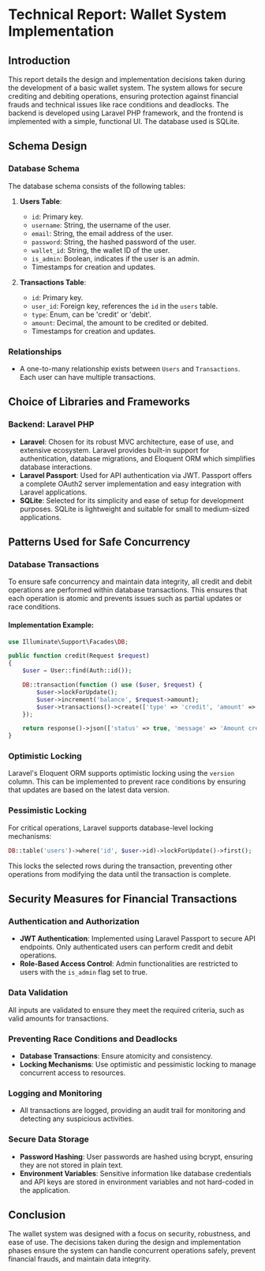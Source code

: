 # Technical Report: Wallet System Implementation

## Introduction

This report details the design and implementation decisions taken during the development of a basic wallet system. The system allows for secure crediting and debiting operations, ensuring protection against financial frauds and technical issues like race conditions and deadlocks. The backend is developed using Laravel PHP framework, and the frontend is implemented with a simple, functional UI. The database used is SQLite.

## Schema Design

### Database Schema

The database schema consists of the following tables:

1. **Users Table**:
    - `id`: Primary key.
    - `username`: String, the username of the user.
    - `email`: String, the email address of the user.
    - `password`: String, the hashed password of the user.
    - `wallet_id`: String, the wallet ID of the user.
    - `is_admin`: Boolean, indicates if the user is an admin.
    - Timestamps for creation and updates.

2. **Transactions Table**:
    - `id`: Primary key.
    - `user_id`: Foreign key, references the `id` in the `users` table.
    - `type`: Enum, can be 'credit' or 'debit'.
    - `amount`: Decimal, the amount to be credited or debited.
    - Timestamps for creation and updates.

### Relationships

- A one-to-many relationship exists between `Users` and `Transactions`. Each user can have multiple transactions.

## Choice of Libraries and Frameworks

### Backend: Laravel PHP

- **Laravel**: Chosen for its robust MVC architecture, ease of use, and extensive ecosystem. Laravel provides built-in support for authentication, database migrations, and Eloquent ORM which simplifies database interactions.
- **Laravel Passport**: Used for API authentication via JWT. Passport offers a complete OAuth2 server implementation and easy integration with Laravel applications.
- **SQLite**: Selected for its simplicity and ease of setup for development purposes. SQLite is lightweight and suitable for small to medium-sized applications.


## Patterns Used for Safe Concurrency

### Database Transactions

To ensure safe concurrency and maintain data integrity, all credit and debit operations are performed within database transactions. This ensures that each operation is atomic and prevents issues such as partial updates or race conditions.

#### Implementation Example:

```php
use Illuminate\Support\Facades\DB;

public function credit(Request $request)
{
    $user = User::find(Auth::id());

    DB::transaction(function () use ($user, $request) {
        $user->lockForUpdate();
        $user->increment('balance', $request->amount);
        $user->transactions()->create(['type' => 'credit', 'amount' => $request->amount, 'user_id' => $request->user_id]);
    });

    return response()->json(['status' => true, 'message' => 'Amount credited successfully', 'data' => $user]);
}
```

### Optimistic Locking

Laravel's Eloquent ORM supports optimistic locking using the `version` column. This can be implemented to prevent race conditions by ensuring that updates are based on the latest data version.

### Pessimistic Locking

For critical operations, Laravel supports database-level locking mechanisms:

```php
DB::table('users')->where('id', $user->id)->lockForUpdate()->first();
```

This locks the selected rows during the transaction, preventing other operations from modifying the data until the transaction is complete.

## Security Measures for Financial Transactions

### Authentication and Authorization

- **JWT Authentication**: Implemented using Laravel Passport to secure API endpoints. Only authenticated users can perform credit and debit operations.
- **Role-Based Access Control**: Admin functionalities are restricted to users with the `is_admin` flag set to true.

### Data Validation

All inputs are validated to ensure they meet the required criteria, such as valid amounts for transactions.

### Preventing Race Conditions and Deadlocks

- **Database Transactions**: Ensure atomicity and consistency.
- **Locking Mechanisms**: Use optimistic and pessimistic locking to manage concurrent access to resources.

### Logging and Monitoring

- All transactions are logged, providing an audit trail for monitoring and detecting any suspicious activities.

### Secure Data Storage

- **Password Hashing**: User passwords are hashed using bcrypt, ensuring they are not stored in plain text.
- **Environment Variables**: Sensitive information like database credentials and API keys are stored in environment variables and not hard-coded in the application.

## Conclusion

The wallet system was designed with a focus on security, robustness, and ease of use. The decisions taken during the design and implementation phases ensure the system can handle concurrent operations safely, prevent financial frauds, and maintain data integrity.